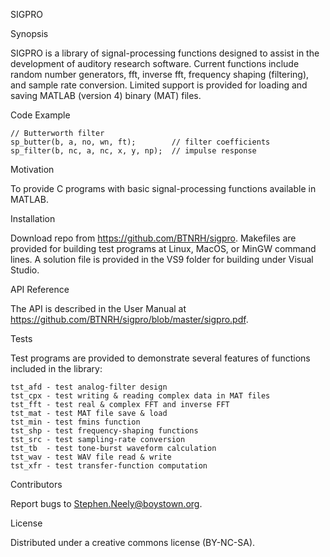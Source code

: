 SIGPRO

Synopsis

SIGPRO is a library of signal-processing functions designed to assist in the development of auditory research software. Current functions include random number generators, fft, inverse fft, frequency shaping (filtering), and sample rate conversion. Limited support is provided for loading and saving MATLAB (version 4) binary (MAT) files. 

Code Example

    // Butterworth filter
    sp_butter(b, a, no, wn, ft);        // filter coefficients
    sp_filter(b, nc, a, nc, x, y, np);  // impulse response

Motivation

To provide C programs with basic signal-processing functions available in MATLAB.

Installation

Download repo from https://github.com/BTNRH/sigpro. Makefiles are provided for building test programs at Linux, MacOS, or MinGW command lines. A solution file is provided in the VS9 folder for building under Visual Studio.

API Reference

The API is described in the User Manual at https://github.com/BTNRH/sigpro/blob/master/sigpro.pdf.

Tests

Test programs are provided to demonstrate several features of functions included in the library:

    tst_afd - test analog-filter design
    tst_cpx - test writing & reading complex data in MAT files
    tst_fft - test real & complex FFT and inverse FFT
    tst_mat - test MAT file save & load
    tst_min - test fmins function
    tst_shp - test frequency-shaping functions
    tst_src - test sampling-rate conversion
    tst_tb  - test tone-burst waveform calculation
    tst_wav - test WAV file read & write
    tst_xfr - test transfer-function computation

Contributors

Report bugs to Stephen.Neely@boystown.org.

License

Distributed under a creative commons license (BY-NC-SA).

